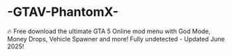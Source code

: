 # -GTAV-PhantomX-
🔥 Free download the ultimate GTA 5 Online mod menu with God Mode, Money Drops, Vehicle Spawner and more! Fully undetected - Updated June 2025!
